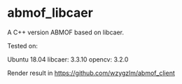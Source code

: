 # abmof_libcaer
A C++ version ABMOF based on libcaer.

Tested on:

Ubuntu 18.04
libcaer: 3.3.10
opencv: 3.2.0


Render result in https://github.com/wzygzlm/abmof_client
